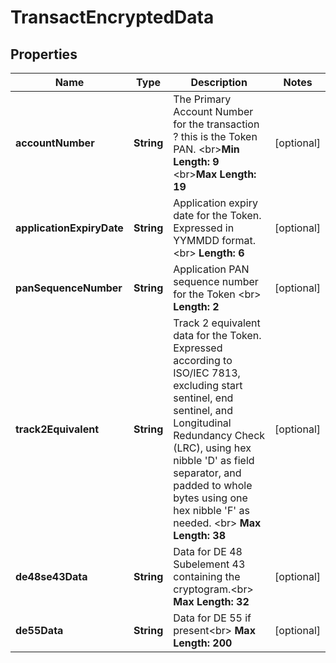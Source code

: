 

# TransactEncryptedData

## Properties

Name | Type | Description | Notes
------------ | ------------- | ------------- | -------------
**accountNumber** | **String** | The Primary Account Number for the transaction ? this is the Token PAN.  &lt;br&gt;__Min Length: 9__ &lt;br&gt;__Max Length: 19__  |  [optional]
**applicationExpiryDate** | **String** | Application expiry date for the Token. Expressed in YYMMDD format.  &lt;br&gt; __Length: 6__  |  [optional]
**panSequenceNumber** | **String** | Application PAN sequence number for the Token &lt;br&gt;  __Length: 2__  |  [optional]
**track2Equivalent** | **String** | Track 2 equivalent data for the Token. Expressed according to ISO/IEC 7813, excluding start sentinel, end sentinel, and Longitudinal Redundancy Check (LRC), using hex nibble &#39;D&#39; as field separator, and padded to whole bytes using one hex nibble &#39;F&#39; as needed.  &lt;br&gt;   __Max Length: 38__  |  [optional]
**de48se43Data** | **String** | Data for DE 48 Subelement 43 containing the cryptogram.&lt;br&gt; __Max Length: 32__  |  [optional]
**de55Data** | **String** | Data for DE 55 if present&lt;br&gt; __Max Length: 200__  |  [optional]



